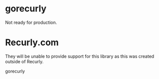 gorecurly
=========

Not ready for production.

Recurly.com
===========

They will be unable to provide support for this library as this was created outside of Recurly.


gorecurly

